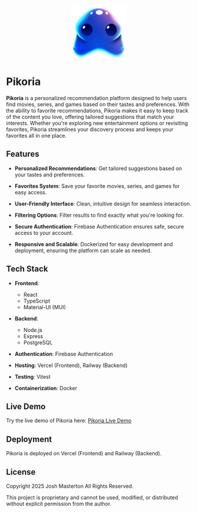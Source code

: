 <p align="center">
  <img src="client/src/assets/pikoria.png" alt="Pikoria Logo" width="150" />
</p>

# Pikoria

**Pikoria** is a personalized recommendation platform designed to help users find movies, series, and games based on their tastes and preferences. With the ability to favorite recommendations, Pikoria makes it easy to keep track of the content you love, offering tailored suggestions that match your interests. Whether you're exploring new entertainment options or revisiting favorites, Pikoria streamlines your discovery process and keeps your favorites all in one place.

## Features

- **Personalized Recommendations**: Get tailored suggestions based on your tastes and preferences.

- **Favorites System**: Save your favorite movies, series, and games for easy access.

- **User-Friendly Interface**: Clean, intuitive design for seamless interaction.

- **Filtering Options**: Filter results to find exactly what you're looking for.

- **Secure Authentication**: Firebase Authentication ensures safe, secure access to your account.

- **Responsive and Scalable**: Dockerized for easy development and deployment, ensuring the platform can scale as needed.

## Tech Stack

- **Frontend**: 
  - React
  - TypeScript
  - Material-UI (MUI)
  
- **Backend**: 
  - Node.js
  - Express
  - PostgreSQL
  
- **Authentication**: Firebase Authentication

- **Hosting**: Vercel (Frontend), Railway (Backend)

- **Testing**: Vitest

- **Containerization**: Docker

## Live Demo

Try the live demo of Pikoria here: [Pikoria Live Demo](https://pikoria.vercel.app/)

## Deployment

Pikoria is deployed on Vercel (Frontend) and Railway (Backend).

## License

Copyright 2025 Josh Masterton All Rights Reserved.

This project is proprietary and cannot be used, modified, or distributed without explicit permission from the author.
